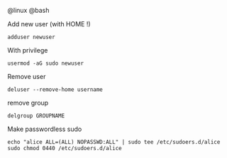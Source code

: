 @linux
@bash


Add new user (with HOME !)

    adduser newuser


With privilege

    usermod -aG sudo newuser


Remove user

    deluser --remove-home username

remove group

    delgroup GROUPNAME


Make passwordless sudo

    echo "alice ALL=(ALL) NOPASSWD:ALL" | sudo tee /etc/sudoers.d/alice
    sudo chmod 0440 /etc/sudoers.d/alice
